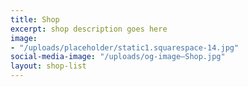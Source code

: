 ```yaml
---
title: Shop
excerpt: shop description goes here
image:
- "/uploads/placeholder/static1.squarespace-14.jpg"
social-media-image: "/uploads/og-image—Shop.jpg"
layout: shop-list
---
```

